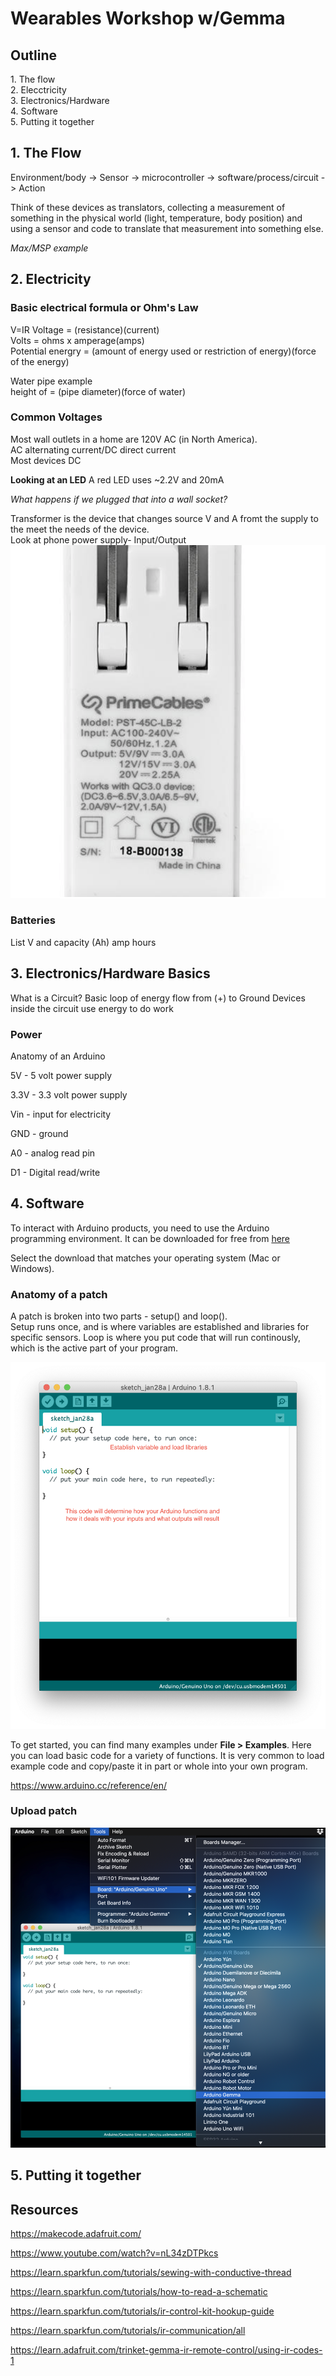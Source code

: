 <H1>Wearables Workshop w/Gemma</H1>

<h2>Outline</h2>
1. The flow <br>
2. Elecctricity <br>
3. Electronics/Hardware <br>
4. Software <br>
5. Putting it together <br>

<h2>1. The Flow</h2>

Environment/body -> Sensor -> microcontroller -> software/process/circuit -> Action<p>
Think of these devices as translators, collecting a measurement of something in the physical world (light, temperature, body position) and using a sensor and code to translate that measurement into something else.
  
  *Max/MSP example*

<h2>2. Electricity</h2>

<h3>Basic electrical formula or Ohm's Law</h3>
V=IR 
Voltage = (resistance)(current) <br>
Volts = ohms x amperage(amps) <br>
Potential energry = (amount of energy used or restriction of energy)(force of the energy)<p>

Water pipe example <br>
height of  = (pipe diameter)(force of water)<br>

<h3>Common Voltages</h3>
Most wall outlets in a home are 120V AC (in North America).<br>
AC alternating current/DC direct current<br>
Most devices DC <br>

<b>Looking at an LED</b>
A red LED uses ~2.2V and 20mA<br>

*What happens if we plugged that into a wall socket?*

Transformer is the device that changes source V and A fromt the supply to the meet the needs of the device. <br>
Look at phone power supply- Input/Output <br>
<img src="images\powerAdp.png"> <br>

<h3>Batteries</h3>
List V and capacity (Ah) amp hours

<h2>3. Electronics/Hardware Basics</h2>

What is a Circuit? Basic loop of energy flow from (+) to Ground
Devices inside the circuit use energy to do work

<h3>Power</h3>


Anatomy of an Arduino <p>
5V - 5 volt power supply<p>
3.3V - 3.3 volt power supply<p>
Vin - input for electricity<p>
GND - ground<p>
A0 - analog read pin<p>
D1 - Digital read/write<p>
  
<h2>4. Software</h2>  
To interact with Arduino products, you need to use the Arduino programming environment. It can be downloaded for free from
<a href="https://www.arduino.cc/en/Main/Software" target="_blank">here<a> <P>

Select the download that matches your operating system (Mac or Windows).

<h3>Anatomy of a patch</h3>
A patch is broken into two parts - setup() and loop().<br>
Setup runs once, and is where variables are established and libraries for specific sensors. Loop is where you put code that will run continously, which is the active part of your program.

<img src="images\blankpatch.png"> <br>

To get started, you can find many examples under <b>File > Examples</b>. Here you can load basic code for a variety of functions. It is very common to load example code and copy/paste it in part or whole into your own program.<p>


https://www.arduino.cc/reference/en/


<h3>Upload patch</h3>
<img src="images\selectGemma.png">

<h2>5. Putting it together</h2>  

<h2>Resources</h2>

https://makecode.adafruit.com/<p>
https://www.youtube.com/watch?v=nL34zDTPkcs<p>
https://learn.sparkfun.com/tutorials/sewing-with-conductive-thread<p>
https://learn.sparkfun.com/tutorials/how-to-read-a-schematic<p>
https://learn.sparkfun.com/tutorials/ir-control-kit-hookup-guide<p>
https://learn.sparkfun.com/tutorials/ir-communication/all<p>
https://learn.adafruit.com/trinket-gemma-ir-remote-control/using-ir-codes-1
